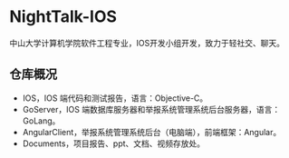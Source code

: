 # NightTalk-IOS
中山大学计算机学院软件工程专业，IOS开发小组开发，致力于轻社交、聊天。

## 仓库概况  
- IOS，IOS 端代码和测试报告，语言：Objective-C。  
- GoServer，IOS 端数据库服务器和举报系统管理系统后台服务器，语言：GoLang。  
- AngularClient，举报系统管理系统后台（电脑端），前端框架：Angular。   
- Documents，项目报告、ppt、文档、视频存放处。  

